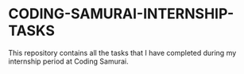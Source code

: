 # CODING-SAMURAI-INTERNSHIP-TASKS

This repository contains all the tasks that I have completed during my internship period at Coding Samurai. 
